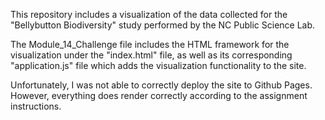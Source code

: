 This repository includes a visualization of the data collected for the "Bellybutton Biodiversity" study performed by the NC Public Science Lab.

The Module_14_Challenge file includes the HTML framework for the visualization under the "index.html" file, as well as its corresponding "application.js" file which adds the visualization functionality to the site. 

Unfortunately, I was not able to correctly deploy the site to Github Pages. However, everything does render correctly according to the assignment instructions. 
